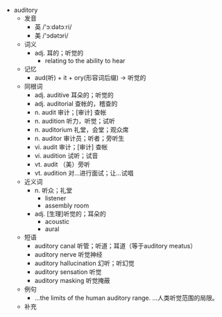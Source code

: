 - auditory
  - 发音
    - 英 /'ɔːdətɔːri/
    - 美 /'ɔdətɔri/
  - 词义
    - adj. 耳的；听觉的
      - relating to the ability to hear
  - 记忆
    - aud(听) + it + ory(形容词后缀) → 听觉的
  - 同根词
    - adj. auditive 耳朵的；听觉的
    - adj. auditorial 查帐的，稽查的
    - n. audit 审计；[审计] 查帐
    - n. audition 听力，听觉；试听
    - n. auditorium 礼堂，会堂；观众席
    - n. auditor 审计员；听者；旁听生
    - vi. audit 审计；[审计] 查帐
    - vi. audition 试听；试音
    - vt. audit （美）旁听
    - vt. audition 对…进行面试；让…试唱
  - 近义词
    - n. 听众；礼堂
      - listener
      - assembly room
    - adj. [生理]听觉的；耳朵的
      - acoustic
      - aural
  - 短语
    - auditory canal 听管；听道；耳道（等于auditory meatus）
    - auditory nerve 听觉神经
    - auditory hallucination 幻听；听幻觉
    - auditory sensation 听觉
    - auditory masking 听觉掩蔽
  - 例句
    - ...the limits of the human auditory range. …人类听觉范围的局限。
  - 补充